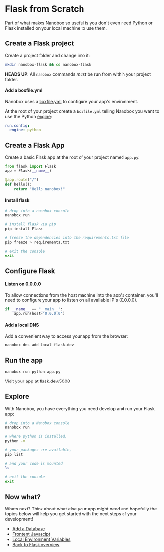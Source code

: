 # Flask from Scratch
Part of what makes Nanobox so useful is you don't even need Python or Flask installed on your local machine to use them.

## Create a Flask project
Create a project folder and change into it:

```bash
mkdir nanobox-flask && cd nanobox-flask
```

**HEADS UP**: All `nanobox` commands *must* be run from within your project folder.

#### Add a boxfile.yml
Nanobox uses a <a href="https://docs.nanobox.io/boxfile/" target="\_blank">boxfile.yml</a> to configure your app's environment.

At the root of your project create a `boxfile.yml` telling Nanobox you want to use the Python <a href="https://docs.nanobox.io/engines/" target="\_blank">engine</a>:

```yaml
run.config:
  engine: python
```

## Create a Flask App
Create a basic Flask app at the root of your project named `app.py`:

```python
from flask import Flask
app = Flask(__name__)

@app.route("/")
def hello():
    return "Hello nanobox!"
```

#### Install flask

```bash
# drop into a nanobox console
nanobox run

# install flask via pip
pip install Flask

# freeze the dependencies into the requirements.txt file
pip freeze > requirements.txt

# exit the console
exit
```

## Configure Flask

#### Listen on 0.0.0.0
To allow connections from the host machine into the app's container, you'll need to configure your app to listen on all available IP's (0.0.0.0).

```python
if __name__ == "__main__":
    app.run(host='0.0.0.0')
```

#### Add a local DNS
Add a convenient way to access your app from the browser:

```bash
nanobox dns add local flask.dev
```

## Run the app

```bash
nanobox run python app.py
```

Visit your app at <a href="http://flask.dev:5000" target="\_blank">flask.dev:5000</a>

## Explore
With Nanobox, you have everything you need develop and run your Flask app:

```bash
# drop into a Nanobox console
nanobox run

# where python is installed,
python -v

# your packages are available,
pip list

# and your code is mounted
ls

# exit the console
exit
```

## Now what?
Whats next? Think about what else your app might need and hopefully the topics below will help you get started with the next steps of your development!

* [Add a Database](/python/flask/add-a-database)
* [Frontent Javascipt](/python/flask/frontend-javascript)
* [Local Environment Variables](/python/flask/local-evars)
* [Back to Flask overview](/python/flask)
